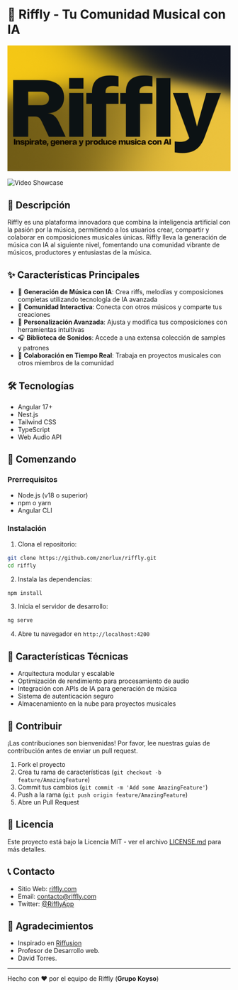 # 🎵 Riffly - Tu Comunidad Musical con IA

![Riffly Banner](RifflyBanner.png)

![Video Showcase](https://drive.google.com/file/d/1wW6BPskzPLeiXh3dyoZ9eeoyEsfobPZ_/view?usp=sharing)

## 🌟 Descripción

Riffly es una plataforma innovadora que combina la inteligencia artificial con la pasión por la música, permitiendo a los usuarios crear, compartir y colaborar en composiciones musicales únicas. Riffly lleva la generación de música con IA al siguiente nivel, fomentando una comunidad vibrante de músicos, productores y entusiastas de la música.

## ✨ Características Principales

- 🎹 **Generación de Música con IA**: Crea riffs, melodías y composiciones completas utilizando tecnología de IA avanzada
- 👥 **Comunidad Interactiva**: Conecta con otros músicos y comparte tus creaciones
- 🎨 **Personalización Avanzada**: Ajusta y modifica tus composiciones con herramientas intuitivas
- 🎧 **Biblioteca de Sonidos**: Accede a una extensa colección de samples y patrones
- 🤝 **Colaboración en Tiempo Real**: Trabaja en proyectos musicales con otros miembros de la comunidad

## 🛠️ Tecnologías

- Angular 17+
- Nest.js
- Tailwind CSS
- TypeScript
- Web Audio API

## 🚀 Comenzando

### Prerrequisitos

- Node.js (v18 o superior)
- npm o yarn
- Angular CLI

### Instalación

1. Clona el repositorio:

```bash
git clone https://github.com/znorlux/riffly.git
cd riffly
```

2. Instala las dependencias:

```bash
npm install
```

3. Inicia el servidor de desarrollo:

```bash
ng serve
```

4. Abre tu navegador en `http://localhost:4200`

## 📱 Características Técnicas

- Arquitectura modular y escalable
- Optimización de rendimiento para procesamiento de audio
- Integración con APIs de IA para generación de música
- Sistema de autenticación seguro
- Almacenamiento en la nube para proyectos musicales

## 🤝 Contribuir

¡Las contribuciones son bienvenidas! Por favor, lee nuestras guías de contribución antes de enviar un pull request.

1. Fork el proyecto
2. Crea tu rama de características (`git checkout -b feature/AmazingFeature`)
3. Commit tus cambios (`git commit -m 'Add some AmazingFeature'`)
4. Push a la rama (`git push origin feature/AmazingFeature`)
5. Abre un Pull Request

## 📄 Licencia

Este proyecto está bajo la Licencia MIT - ver el archivo [LICENSE.md](LICENSE.md) para más detalles.

## 📞 Contacto

- Sitio Web: [riffly.com](https://riffly.com)
- Email: contacto@riffly.com
- Twitter: [@RifflyApp](https://twitter.com/RifflyApp)

## 🙏 Agradecimientos

- Inspirado en [Riffusion](https://github.com/riffusion/riffusion)
- Profesor de Desarrollo web.
- David Torres.

---

Hecho con ❤️ por el equipo de Riffly (**Grupo Koyso**)
